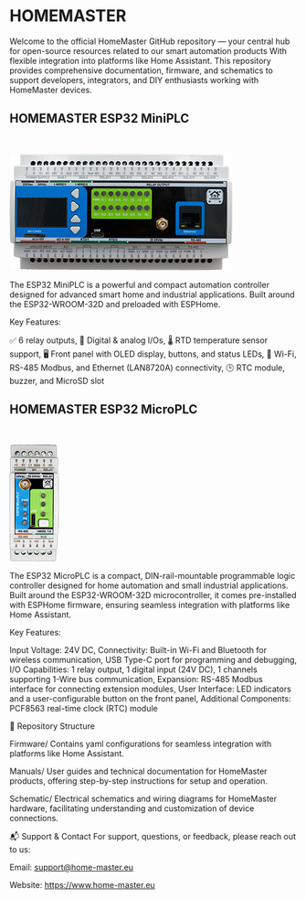 # HOMEMASTER

Welcome to the official HomeMaster GitHub repository — your central hub for open-source resources related to our smart automation products With flexible integration into platforms like Home Assistant. This repository provides comprehensive documentation, firmware, and schematics to support developers, integrators, and DIY enthusiasts working with HomeMaster devices.

<h2><b>HOMEMASTER ESP32 MiniPLC</b></h2> <br>

![HomeMaster MiniPLC](https://github.com/isystemsautomation/HOMEMASTER/blob/main/MiniPLC/Images/MiniPLC2.png "HomeMaster MiniPLC")

The ESP32 MiniPLC is a powerful and compact automation controller designed for advanced smart home and industrial applications. Built around the ESP32-WROOM-32D and preloaded with ESPHome.

Key Features:

✅ 6 relay outputs, 🔌 Digital & analog I/Os, 🌡 RTD temperature sensor support, 🖥 Front panel with OLED display, buttons, and status LEDs, 📶 Wi-Fi, RS-485 Modbus, and Ethernet (LAN8720A) connectivity, 🕒 RTC module, buzzer, and MicroSD slot

<h2><b>HOMEMASTER ESP32 MicroPLC</b></h2> <br>

![HomeMaster MicroPLC](https://github.com/isystemsautomation/HOMEMASTER/blob/main/MicroPLC/Images/MicroPLC.png "HomeMaster MicroPLC")

The ESP32 MicroPLC is a compact, DIN-rail-mountable programmable logic controller designed for home automation and small industrial applications. Built around the ESP32-WROOM-32D microcontroller, it comes pre-installed with ESPHome firmware, ensuring seamless integration with platforms like Home Assistant.​ 

Key Features:

Input Voltage: 24V DC​, Connectivity: Built-in Wi-Fi and Bluetooth for wireless communication, USB Type-C port for programming and debugging​, 
I/O Capabilities: 1 relay output, 1 digital input (24V DC), 1 channels supporting 1-Wire bus communication​, Expansion: RS-485 Modbus interface for connecting extension modules, User Interface: LED indicators and a user-configurable button on the front panel​, Additional Components: PCF8563 real-time clock (RTC) module

📂 Repository Structure​



Firmware/
Contains yaml configurations for seamless integration with platforms like Home Assistant.​

Manuals/
User guides and technical documentation for HomeMaster products, offering step-by-step instructions for setup and operation.​

Schematic/
Electrical schematics and wiring diagrams for HomeMaster hardware, facilitating understanding and customization of device connections.



📬 Support & Contact
For support, questions, or feedback, please reach out to us:

Email: support@home-master.eu

Website: https://www.home-master.eu
